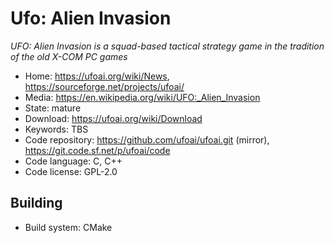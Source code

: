 # Ufo: Alien Invasion

_UFO: Alien Invasion is a squad-based tactical strategy game in the tradition of the old X-COM PC games_

- Home: https://ufoai.org/wiki/News, https://sourceforge.net/projects/ufoai/
- Media: <https://en.wikipedia.org/wiki/UFO:_Alien_Invasion>
- State: mature
- Download: https://ufoai.org/wiki/Download
- Keywords: TBS 
- Code repository: https://github.com/ufoai/ufoai.git (mirror), https://git.code.sf.net/p/ufoai/code
- Code language: C, C++
- Code license: GPL-2.0

## Building

- Build system: CMake

